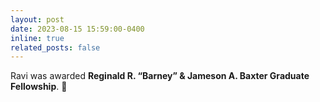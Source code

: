 ```yaml
---
layout: post
date: 2023-08-15 15:59:00-0400
inline: true
related_posts: false
---
```


Ravi was awarded <b>Reginald R. “Barney” & Jameson A. Baxter Graduate Fellowship</b>. :confetti_ball:
